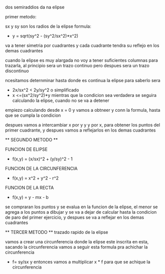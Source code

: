 dos semiraddios da na elipse 

primer metodo:

sx y sy son los radios de la elipse
formula:
- y = sqrt(sy^2 - (sy^2/sx^2)*x^2)

va a tener simetria por cuadrantes y cada cuadrante tendra su reflejo en los demas cuadrantes

cuando la elipse es muy alargada no voy a tener suficientes columnas para trazarla, al principio sera un trazo continuo pero despues sera un trazo discontinuo

ncesitamos deternminar hasta donde es continua la elipse
para saberlo sera
- 2x/sx^2 < 2y/sy^2
o simplificado
- x <=(sx^2/sy^2)*y
mientras que la condicion sea verdadera se seguira calculando la elipse, cuando no se va a detener

empiezo calculando desde x = 0 y vamos a obtneer y conn la formula, hasta que se cumpla la condicion


despues vamos a intercambiar x por y y y por x, para obtener los puntos del primer cuadrante, y despues vamos a reflejarlos en los demas cuadrantes

** SEGUNDO METODO **

FUNCION DE ELIPSE
- f(x,y) = (x/sx)^2 + (y/sy)^2 - 1

FUNCION DE LA CIRCUNFERENCIA
- f(x,y) = x^2 + y^2 - r^2

FUNCION DE LA RECTA
- f(x,y) = y - mx - b

se compraran los puntos  y se evalua en la funcion de la elipse, el menor se agrega a los puntos a dibujar
y se va a dejar de calcular hasta la condicion de paro del primer ejercicio, y despues se va a reflejar en los demas cuadrantes

** TERCER METODO **
trazado rapido de la elipse

vamos a crear una circunferencia donde la elipse este inscrita en esta, 
sacando la circunferencia vamos a seguir esta formula pra achichar la circunferencia
- f= sy/sx
y entonces vamos a multiplicar x * f para que se achique la circunferencia
